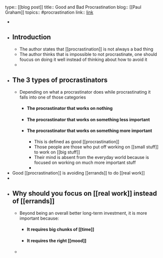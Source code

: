type:: [[blog post]]
title:: Good and Bad Procrastination
blog:: [[Paul Graham]] 
topics:: #procrastination 
link:: [link](http://www.paulgraham.com/procrastination.html)

-
- ## Introduction
	- The author states that [[procrastination]] is not always a bad thing
	- The author thinks that is impossible to not procrastinate, one should foucus on doing it well instead of thinking about how to avoid it
	-
- ## The 3 types of procrastinators
	- Depending on what a procrastinator does while procrastinating it falls into one of those categories
		- #### The procrastinator that works on nothing
		- #### The procrastinator that works on something less important
		- #### The procrastinator that works on something more important
			- This is defined as good [[procrastination]]
			- Those people are those who put off working on [[small stuff]] to work on [[big stuff]]
			- Their mind is absent from the everyday world because is focused on working on much more important stuff
			-
- Good [[procrastination]] is avoiding [[errands]] to do [[real work]]
-
- ## Why should you focus on [[real work]] instead of [[errands]]
	- Beyond being an overall better long-term investment, it is more important because:
		- #### It requires big chunks of [[time]]
		- #### It requires the right [[mood]]
	-